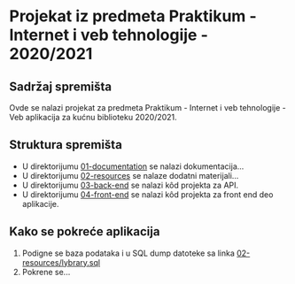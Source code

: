# Projekat iz predmeta Praktikum - Internet i veb tehnologije - 2020/2021

## Sadržaj spremišta

Ovde se nalazi projekat za predmeta Praktikum - Internet i veb tehnologije - Veb aplikacija za kućnu biblioteku 2020/2021.

## Struktura spremišta

* U direktorijumu [01-documentation](./01-documentation) se nalazi dokumentacija...
* U direktorijumu [02-resources](./02-resources) se nalaze dodatni materijali...
* U direktorijumu [03-back-end](./03-back-end) se nalazi kôd projekta za API.
* U direktorijumu [04-front-end](./04-front-end) se nalazi kôd projekta za front end deo aplikacije.

## Kako se pokreće aplikacija

1. Podigne se baza podataka i u SQL dump datoteke sa linka [02-resources/lybrary.sql](./02-resources/lybrary.sql)
2. Pokrene se...
